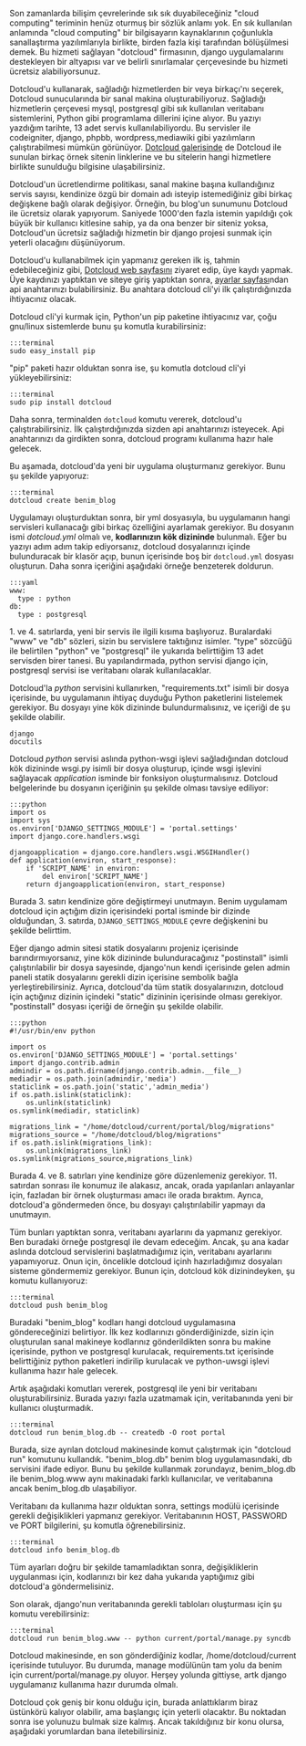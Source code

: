 <!--
.. date: 2011-08-13 00:59:00
.. description: Dotcloud, cloud computing sunucularında, django uygulamamı barındırdım. Bu yazıda deneyimlerimden bahsedeceğim.
.. slug: dotcloud
.. title: Django sunucusu olarak dotcloud
-->

Son zamanlarda bilişim çevrelerinde sık sık duyabileceğiniz "cloud
computing" teriminin henüz oturmuş bir sözlük anlamı yok. En sık
kullanılan anlamında "cloud computing" bir bilgisayarın kaynaklarının
çoğunlukla sanallaştırma yazılımlarıyla birlikte, birden fazla kişi
tarafından bölüşülmesi demek. Bu hizmeti sağlayan "dotcloud" firmasının,
django uygulamalarını destekleyen bir altyapısı var ve belirli
sınırlamalar çerçevesinde bu hizmeti ücretsiz alabiliyorsunuz. <!-- TEASER_END -->

Dotcloud'u kullanarak, sağladığı hizmetlerden bir veya birkaçı'nı
seçerek, Dotcloud sunucularında bir sanal makina oluşturabiliyoruz.
Sağladığı hizmetlerin çerçevesi mysql, postgresql gibi sık kullanılan
veritabanı sistemlerini, Python gibi programlama dillerini içine alıyor.
Bu yazıyı yazdığım tarihte, 13 adet servis kullanılabiliyordu. Bu
servisler ile codeigniter, django, phpbb, wordpress,mediawiki gibi
yazılımların çalıştırabilmesi mümkün görünüyor. [Dotcloud galerisinde][]
de Dotcloud ile sunulan birkaç örnek sitenin linklerine ve bu sitelerin
hangi hizmetlere birlikte sunulduğu bilgisine ulaşabilirsiniz.

Dotcloud'un ücretlendirme politikası, sanal makine başına kullandığınız
servis sayısı, kendinize özgü bir domain adı isteyip istemediğiniz gibi
birkaç değişkene bağlı olarak değişiyor. Örneğin, bu blog'un sunumunu
Dotcloud ile ücretsiz olarak yapıyorum. Saniyede 1000'den fazla istemin
yapıldığı çok büyük bir kullanıcı kitlesine sahip, ya da ona benzer bir
siteniz yoksa, Dotcloud'un ücretsiz sağladığı hizmetin bir django
projesi sunmak için yeterli olacağını düşünüyorum.

Dotcloud'u kullanabilmek için yapmanız gereken ilk iş, tahmin
edebileceğiniz gibi, [Dotcloud web sayfasını][] ziyaret edip, üye kaydı
yapmak. Üye kaydınızı yaptıktan ve siteye giriş yaptıktan sonra,
[ayarlar sayfası][]ndan api anahtarınızı bulabilirsiniz. Bu anahtara
dotcloud cli'yi ilk çalıştırdığınızda ihtiyacınız olacak.

Dotcloud cli'yi kurmak için, Python'un pip paketine ihtiyacınız var,
çoğu gnu/linux sistemlerde bunu şu komutla kurabilirsiniz:

	:::terminal
	sudo easy_install pip

"pip" paketi hazır olduktan sonra ise, şu komutla dotcloud cli'yi
yükleyebilirsiniz:

	:::terminal
	sudo pip install dotcloud

Daha sonra, terminalden `dotcloud` komutu vererek, dotcloud'u
çalıştırabilirsiniz. İlk çalıştırdığınızda sizden api anahtarınızı
isteyecek. Api anahtarınızı da girdikten sonra, dotcloud programı
kullanıma hazır hale gelecek.

Bu aşamada, dotcloud'da yeni bir uygulama oluşturmanız gerekiyor. Bunu
şu şekilde yapıyoruz:

	:::terminal
	dotcloud create benim_blog
Uygulamayı oluşturduktan sonra, bir yml dosyasıyla, bu uygulamanın hangi
servisleri kullanacağı gibi birkaç özelliğini ayarlamak gerekiyor. Bu
dosyanın ismi *dotcloud.yml* olmalı ve, **kodlarınızın kök dizininde**
bulunmalı. Eğer bu yazıyı adım adım takip ediyorsanız, dotcloud
dosyalarınızı içinde bulunduracak bir klasör açıp, bunun içerisinde boş
bir `dotcloud.yml` dosyası oluşturun. Daha sonra içeriğini aşağıdaki
örneğe benzeterek doldurun.

	:::yaml
	www:
	  type : python
	db:
	  type : postgresql

​1. ve 4. satırlarda, yeni bir servis ile ilgili kısıma başlıyoruz.
Buralardaki "www" ve "db" sözleri, sizin bu servislere taktığınız
isimler. "type" sözcüğü ile belirtilen "python" ve "postgresql" ile
yukarıda belirttiğim 13 adet servisden birer tanesi. Bu yapılandırmada,
python servisi django için, postgresql servisi ise veritabanı olarak
kullanılacaklar.

Dotcloud'la *python* servisini kullanırken, "requirements.txt" isimli
bir dosya içerisinde, bu uygulamanın ihtiyaç duyduğu Python paketlerini
listelemek gerekiyor. Bu dosyayı yine kök dizininde bulundurmalısınız,
ve içeriği de şu şekilde olabilir.

	django
	docutils

Dotcloud *python* servisi aslında python-wsgi işlevi sağladığından
dotcloud kök dizininde wsgi.py isimli bir dosya oluşturup, içinde wsgi
işlevini sağlayacak *application* isminde bir fonksiyon
oluşturmalısınız. Dotcloud belgelerinde bu dosyanın içeriğinin şu
şekilde olması tavsiye ediliyor:

	:::python
	import os
	import sys
	os.environ['DJANGO_SETTINGS_MODULE'] = 'portal.settings'
	import django.core.handlers.wsgi

	djangoapplication = django.core.handlers.wsgi.WSGIHandler()
	def application(environ, start_response):
		if 'SCRIPT_NAME' in environ:
			del environ['SCRIPT_NAME']
		return djangoapplication(environ, start_response)


Burada 3. satırı kendinize göre değiştirmeyi unutmayın. Benim uygulamam
dotcloud için açtığım dizin içerisindeki portal isminde bir dizinde
olduğundan, 3. satırda, `DJANGO_SETTINGS_MODULE` çevre değişkenini bu
şekilde belirttim.

Eğer django admin sitesi statik dosyalarını projeniz içerisinde
barındırmıyorsanız, yine kök dizininde bulunduracağınız "postinstall"
isimli çalıştırılabilir bir dosya sayesinde, django'nun kendi içerisinde
gelen admin paneli statik dosyalarını gerekli dizin içerisine sembolik
bağla yerleştirebilirsiniz. Ayrıca, dotcloud'da tüm statik
dosyalarınızın, dotcloud için açtığınız dizinin içindeki "static"
dizininin içerisinde olması gerekiyor. "postinstall" dosyası içeriği de
örneğin şu şekilde olabilir.

	:::python
	#!/usr/bin/env python

	import os
	os.environ['DJANGO_SETTINGS_MODULE'] = 'portal.settings'
	import django.contrib.admin
	admindir = os.path.dirname(django.contrib.admin.__file__)
	mediadir = os.path.join(admindir,'media')
	staticlink = os.path.join('static','admin_media')
	if os.path.islink(staticlink):
		os.unlink(staticlink)
	os.symlink(mediadir, staticlink)

	migrations_link = "/home/dotcloud/current/portal/blog/migrations"
	migrations_source = "/home/dotcloud/blog/migrations"
	if os.path.islink(migrations_link):
		os.unlink(migrations_link)
	os.symlink(migrations_source,migrations_link)


Burada 4. ve 8. satırları yine kendinize göre düzenlemeniz gerekiyor.
11. satırdan sonrası ile konumuz ile alakasız, ancak, orada yapılanları
anlayanlar için, fazladan bir örnek oluşturması amacı ile orada
bıraktım. Ayrıca, dotcloud'a göndermeden önce, bu dosyayı
çalıştırılabilir yapmayı da unutmayın.

Tüm bunları yaptıktan sonra, veritabanı ayarlarını da yapmanız
gerekiyor. Ben buradaki örneğe postgresql ile devam edeceğim. Ancak, şu
ana kadar aslında dotcloud servislerini başlatmadığımız için, veritabanı
ayarlarını yapamıyoruz. Onun için, öncelikle dotcloud içinh
hazırladığımız dosyaları sisteme göndermemiz gerekiyor. Bunun için,
dotcloud kök dizinindeyken, şu komutu kullanıyoruz:

	:::terminal
	dotcloud push benim_blog

Buradaki "benim\_blog" kodları hangi dotcloud uygulamasına
göndereceğinizi belirtiyor. İlk kez kodlarınızı gönderdiğinizde, sizin
için oluşturulan sanal makineye kodlarınız gönderildikten sonra bu
makine içerisinde, python ve postgresql kurulacak, requirements.txt
içerisinde belirttiğiniz python paketleri indirilip kurulacak ve
python-uwsgi işlevi kullanıma hazır hale gelecek.

Artık aşağıdaki komutları vererek, postgresql ile yeni bir veritabanı
oluşturabilirsiniz. Burada yazıyı fazla uzatmamak için, veritabanında
yeni bir kullanıcı oluşturmadık.

	:::terminal
	dotcloud run benim_blog.db -- createdb -O root portal

Burada, size ayrılan dotcloud makinesinde komut çalıştırmak için
"dotcloud run" komutunu kullandık. "benim\_blog.db" benim blog
uygulamasındaki, db servisini ifade ediyor. Bunu bu şekilde kullanmak
zorundayız, benim\_blog.db ile benim\_blog.www aynı makinadaki farklı
kullanıcılar, ve veritabanına ancak benim\_blog.db ulaşabiliyor.

Veritabanı da kullanıma hazır olduktan sonra, settings modülü içerisinde
gerekli değişiklikleri yapmanız gerekiyor. Veritabanının HOST, PASSWORD
ve PORT bilgilerini, şu komutla öğrenebilirsiniz.

	:::terminal
	dotcloud info benim_blog.db
Tüm ayarları doğru bir şekilde tamamladıktan sonra, değişikliklerin
uygulanması için, kodlarınızı bir kez daha yukarıda yaptığımız gibi
dotcloud'a göndermelisiniz.

Son olarak, django'nun veritabanında gerekli tabloları oluşturması için
şu komutu verebilirsiniz:

	:::terminal
	dotcloud run benim_blog.www -- python current/portal/manage.py syncdb

Dotcloud makinesinde, en son gönderdiğiniz kodlar,
/home/dotcloud/current içerisinde tutuluyor. Bu durumda, manage
modülünün tam yolu da benim için current/portal/manage.py oluyor. Herşey
yolunda gittiyse, artk django uygulamanız kullanıma hazır durumda
olmalı.

Dotcloud çok geniş bir konu olduğu için, burada anlattıklarım biraz
üstünkörü kalıyor olabilir, ama başlangıç için yeterli olacaktır. Bu
noktadan sonra ise yolunuzu bulmak size kalmış. Ancak takıldığınız bir
konu olursa, aşağıdaki yorumlardan bana iletebilirsiniz.

  [Dotcloud galerisinde]: https://www.dotcloud.com/gallery/
  [Dotcloud web sayfasını]: http://docs.dotcloud.com/
  [ayarlar sayfası]: https://www.dotcloud.com/accounts/settings